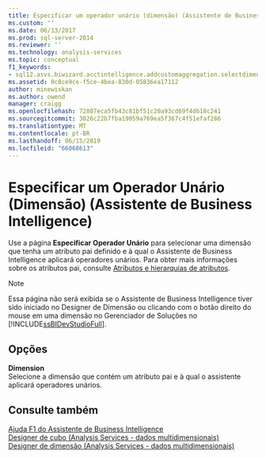 ```yaml
---
title: Especificar um operador unário (dimensão) (Assistente de Business Intelligence) | Microsoft Docs
ms.custom: ''
ms.date: 06/13/2017
ms.prod: sql-server-2014
ms.reviewer: ''
ms.technology: analysis-services
ms.topic: conceptual
f1_keywords:
- sql12.asvs.biwizard.acctintelligence.addcustomaggregation.selectdimension.f1
ms.assetid: 0c8ce9ce-f5ce-4bea-830d-05836ea17112
author: minewiskan
ms.author: owend
manager: craigg
ms.openlocfilehash: 72807eca5fb43c81bf51c20a93cd69f4d618c241
ms.sourcegitcommit: 3026c22b7fba19059a769ea5f367c4f51efaf286
ms.translationtype: MT
ms.contentlocale: pt-BR
ms.lasthandoff: 06/15/2019
ms.locfileid: "66068613"
---
```

# <a name="specify-a-unary-operator-dimension-business-intelligence-wizard"></a>Especificar um Operador Unário (Dimensão) (Assistente de Business Intelligence)
  Use a página **Especificar Operador Unário** para selecionar uma dimensão que tenha um atributo pai definido e à qual o Assistente de Business Intelligence aplicará operadores unários. Para obter mais informações sobre os atributos pai, consulte [Atributos e hierarquias de atributos](multidimensional-models-olap-logical-dimension-objects/attributes-and-attribute-hierarchies.md).  
  
> [!NOTE]  
>  Essa página não será exibida se o Assistente de Business Intelligence tiver sido iniciado no Designer de Dimensão ou clicando com o botão direito do mouse em uma dimensão no Gerenciador de Soluções no [!INCLUDE[ssBIDevStudioFull](../includes/ssbidevstudiofull-md.md)].  
  
## <a name="options"></a>Opções  
 **Dimension**  
 Selecione a dimensão que contém um atributo pai e à qual o assistente aplicará operadores unários.  
  
## <a name="see-also"></a>Consulte também  
 [Ajuda F1 do Assistente de Business Intelligence](business-intelligence-wizard-f1-help.md)   
 [Designer de cubo &#40;Analysis Services - dados multidimensionais&#41;](cube-designer-analysis-services-multidimensional-data.md)   
 [Designer de dimensão &#40;Analysis Services - dados multidimensionais&#41;](dimension-designer-analysis-services-multidimensional-data.md)  
  
  
